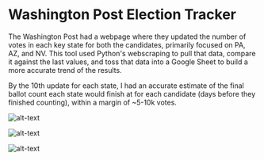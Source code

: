# Washington Post Election Tracker

The Washington Post had a webpage where they updated the number of votes in each key state for both the candidates, primarily focused on PA, AZ, and NV. This tool 
used Python's webscraping to pull that data, compare it against the last values, and toss that data into a Google Sheet to build a more accurate trend of the results.

By the 10th update for each state, I had an accurate estimate of the final ballot count each state would finish at for each candidate (days before they finished
counting), within a margin of ~5-10k votes.

![alt-text](https://github.com/choff97/wapo-scraper/blob/main/Screenshots/AZ_Spreadsheet_Pic.png?raw=true)

![alt-text](https://github.com/choff97/wapo-scraper/blob/main/Screenshots/Full_PA_Spreadsheet_Pic.png?raw=true)

![alt-text](https://github.com/choff97/wapo-scraper/blob/main/Screenshots/NV_Spreadsheet_Pic.png?raw=true)
